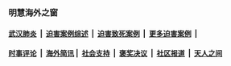 
### 明慧海外之窗

####  [武汉肺炎](indexes/365.md?t=04280001) &nbsp;|&nbsp;  [迫害案例综述](indexes/328.md?t=04280001) &nbsp;|&nbsp; [迫害致死案例](indexes/277.md?t=04280001)  &nbsp;|&nbsp; [更多迫害案例](indexes/81.md?t=04280001)  &nbsp;|&nbsp; 
####  [时事评论](indexes/19.md?t=04280001) &nbsp;|&nbsp; [海外简讯](indexes/245.md?t=04280001)&nbsp;|&nbsp;  [社会支持](indexes/140.md?t=04280001) &nbsp;|&nbsp; [褒奖决议](indexes/282.md?t=04280001) &nbsp;|&nbsp; [社区报道](indexes/91.md?t=04280001)  &nbsp;|&nbsp; [天人之间](indexes/78.md?t=04280001) 

